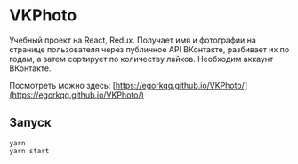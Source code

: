 # VKPhoto
Учебный проект на React, Redux. Получает имя и фотографии на странице пользователя через публичное API ВКонтакте, разбивает их по годам, а затем сортирует по количеству лайков. Необходим аккаунт ВКонтакте.


Посмотреть можно здесь: [https://egorkqq.github.io/VKPhoto/](https://egorkqq.github.io/VKPhoto/)
## Запуск
    yarn
    yarn start
